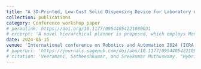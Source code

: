 ```yaml
---
title: "A 3D-Printed, Low-Cost Solid Dispensing Device for Laboratory Automation"
collection: publications
category: Conference workshop paper
# permalink: https://doi.org/10.1177/09544054221080031
# excerpt: 'A novel hierarchical planner is proposed, which employs Monte Carlo and SARSA TD based model-free Reinforcement Learning (RL) algorithms for the computation of locomotion sequences of head and base agents, respectively. '
date: 2024-05-15
venue: 'International conference on Robotics and Automation 2024 (ICRA 2024), Yokohama, Japan.'
# paperurl: 'https://journals.sagepub.com/doi/abs/10.1177/09544054221080031'
# citation: 'Veeramani, Satheeshkumar, and Sreekumar Muthuswamy. "Hybrid type multi-robot path planning of a serial manipulator and SwarmItFIX robots in sheet metal milling process." Complex & Intelligent Systems 8.4 (2022): 2937-2954.'
---
```

